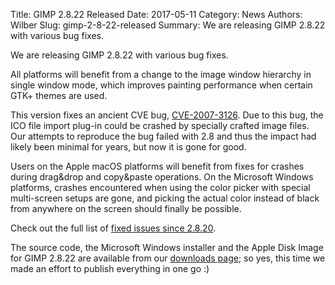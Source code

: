Title: GIMP 2.8.22 Released
Date: 2017-05-11
Category: News
Authors: Wilber
Slug: gimp-2-8-22-released
Summary: We are releasing GIMP 2.8.22 with various bug fixes.

We are releasing GIMP 2.8.22 with various bug fixes. 

All platforms will benefit from a change to the image window hierarchy in single window mode, which improves painting performance when certain GTK+ themes are used.

This version fixes an ancient CVE bug, [CVE-2007-3126](https://nvd.nist.gov/vuln/detail/CVE-2007-3126). Due to this bug, the ICO file import plug-in could be crashed by specially crafted image files. Our attempts to reproduce the bug failed with 2.8 and thus the impact had likely been minimal for years, but now it is gone for good.

Users on the Apple macOS platforms will benefit from fixes for crashes during drag&drop and copy&paste operations. On the Microsoft Windows platforms, crashes encountered when using the color picker with special multi-screen setups are gone, and picking the actual color instead of black from anywhere on the screen should finally be possible.

Check out the full list of [fixed issues since 2.8.20](https://git.gnome.org/browse/gimp/plain/NEWS?h=GIMP_2_8_22).

The source code, the Microsoft Windows installer and the Apple Disk Image for GIMP 2.8.22 are available from our [downloads page](/downloads/); so yes, this time we made an effort to publish everything in one go :)
